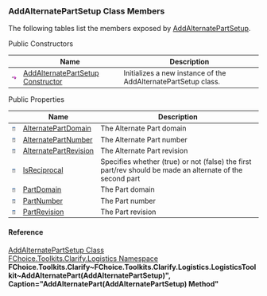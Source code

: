 ﻿### AddAlternatePartSetup Class Members

The following tables list the members exposed by [AddAlternatePartSetup](FChoice.Toolkits.Clarify~FChoice.Toolkits.Clarify.Logistics.AddAlternatePartSetup.md).

Public Constructors

|   | Name | Description |
| --- | --- | --- |
| ![Public Constructor](dotnetimages/publicConstructor.png) | [AddAlternatePartSetup Constructor](FChoice.Toolkits.Clarify~FChoice.Toolkits.Clarify.Logistics.AddAlternatePartSetup~_ctor.md) | Initializes a new instance of the AddAlternatePartSetup class.   |



Public Properties

|   | Name | Description |
| --- | --- | --- |
| ![Public Property](dotnetimages/publicProperty.png) | [AlternatePartDomain](FChoice.Toolkits.Clarify~FChoice.Toolkits.Clarify.Logistics.AddAlternatePartSetup~AlternatePartDomain.md) | The Alternate Part domain   |
| ![Public Property](dotnetimages/publicProperty.png) | [AlternatePartNumber](FChoice.Toolkits.Clarify~FChoice.Toolkits.Clarify.Logistics.AddAlternatePartSetup~AlternatePartNumber.md) | The Alternate Part number   |
| ![Public Property](dotnetimages/publicProperty.png) | [AlternatePartRevision](FChoice.Toolkits.Clarify~FChoice.Toolkits.Clarify.Logistics.AddAlternatePartSetup~AlternatePartRevision.md) | The Alternate Part revision   |
| ![Public Property](dotnetimages/publicProperty.png) | [IsReciprocal](FChoice.Toolkits.Clarify~FChoice.Toolkits.Clarify.Logistics.AddAlternatePartSetup~IsReciprocal.md) | Specifies whether (true) or not (false) the first part/rev should be made an alternate of the second part   |
| ![Public Property](dotnetimages/publicProperty.png) | [PartDomain](FChoice.Toolkits.Clarify~FChoice.Toolkits.Clarify.Logistics.AddAlternatePartSetup~PartDomain.md) | The Part domain   |
| ![Public Property](dotnetimages/publicProperty.png) | [PartNumber](FChoice.Toolkits.Clarify~FChoice.Toolkits.Clarify.Logistics.AddAlternatePartSetup~PartNumber.md) | The Part number   |
| ![Public Property](dotnetimages/publicProperty.png) | [PartRevision](FChoice.Toolkits.Clarify~FChoice.Toolkits.Clarify.Logistics.AddAlternatePartSetup~PartRevision.md) | The Part revision   |





#### Reference

[AddAlternatePartSetup Class](FChoice.Toolkits.Clarify~FChoice.Toolkits.Clarify.Logistics.AddAlternatePartSetup.md)  
[FChoice.Toolkits.Clarify.Logistics Namespace](FChoice.Toolkits.Clarify~FChoice.Toolkits.Clarify.Logistics_namespace.md)  
**FChoice.Toolkits.Clarify~FChoice.Toolkits.Clarify.Logistics.LogisticsToolkit~AddAlternatePart(AddAlternatePartSetup)", Caption="AddAlternatePart(AddAlternatePartSetup) Method"**